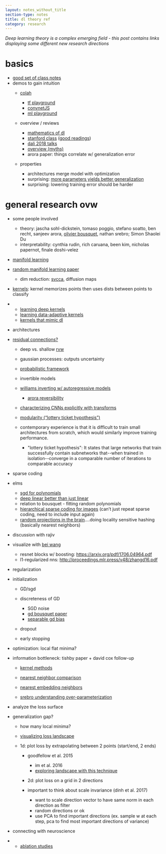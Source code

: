 ```yaml
---
layout: notes_without_title
section-type: notes
title: dl theory ref
category: research
---
```


*Deep learning theory is a complex emerging field - this post contains links displaying some different new research directions*

# basics

- [good set of class notes](https://people.csail.mit.edu/madry/6.883/)
- demos to gain intuition
  - [colah](http://colah.github.io/posts/2014-03-NN-Manifolds-Topology/) 
    - [tf playground](https://playground.tensorflow.org/)
    - [convnetJS](https://cs.stanford.edu/people/karpathy/convnetjs//demo/classify2d.html)
    - [ml playground](http://ml-playground.com/)

  - overview / reviews

    - [mathematics of dl](https://arxiv.org/abs/1712.04741)
    - [stanford class](https://stats385.github.io/) ([good readings](https://stats385.github.io/readings))
    - [dali 2018 talks](http://dalimeeting.org/dali2018/workshopTheoryDL.html)
    - [overview (myths)](http://www.mit.edu/~rakhlin/papers/myths.pdf) 
    - arora paper: things correlate w/ generalization error

  - properties	

    - architectures merge model with optimization
    - surprising: [more parameters yields better generalization](https://arxiv.org/abs/1802.08760) 
    - surprising: lowering training error should be harder

# general research ovw
- some people involved
  - theory: jascha sohl-dickstein, tomaso poggio, stefano soatto, ben recht, sanjeev arora, [olivier bousquet](https://arxiv.org/abs/1803.08367), nathan srebro; Simon Shaolei Du
  - interpretability: cynthia rudin, rich caruana, been kim, nicholas papernot, finale doshi-velez

- [manifold learning](https://www.deeplearningbook.org/version-2015-10-03/contents/manifolds.html)

- [random manifold learning paper](https://ieeexplore.ieee.org/document/7348689/) 

  - dim reduction: [svcca](http://papers.nips.cc/paper/7188-svcca-singular-vector-canonical-correlation-analysis-for-deep-understanding-and-improvement), diffusion maps

- [kernels](https://en.wikipedia.org/wiki/Kernel_method#cite_note-4): kernel memorizes points then uses dists between points to classify

- - [learning deep kernels](https://arxiv.org/pdf/1811.08357v1.pdf)
  - [learning data-adaptive kernels](https://arxiv.org/abs/1901.07114)
  - [kernels that mimic dl](https://cseweb.ucsd.edu/~saul/papers/nips09_kernel.pdf)

- architectures

- [residual connections?](https://arxiv.org/pdf/1611.01186.pdf)

  - deep vs. shallow [rvw](http://cbmm.mit.edu/sites/default/files/publications/CBMM-Memo-058v5.pdf)

  - gaussian processes: outputs uncertainty

  - [probabilistic framework](https://www.nari.ee.ethz.ch/commth//pubs/files/deep-2016.pdf)

  - invertible models

  - [williams  inverting w/ autoregressive models](https://arxiv.org/abs/1806.00400)
    - [arora reversibility](https://arxiv.org/pdf/1511.05653.pdf) 

  - [characterizing CNNs explicitly with transforms](https://www.nari.ee.ethz.ch/commth//pubs/files/deep-2016.pdf)

  - [modularity (“lottery ticket hypothesis”)](https://arxiv.org/abs/1803.03635) 

  - contemporary experience is that it is difficult to train small architectures from scratch, which would similarly improve training performance. 
    - "lottery ticket hypothesis": It states that large networks that train successfully contain subnetworks that--when trained in isolation--converge in a comparable number of iterations to comparable accuracy

- sparse coding

- elms

  - [sgd for polynomials](http://proceedings.mlr.press/v32/andoni14.pdf)
  - [deep linear better than just linear](https://arxiv.org/pdf/1811.10495.pdf)
  - relation to bousquet - fitting random polynomials
  - [hierarchical sparse coding for images](https://pdfs.semanticscholar.org/9636/d8aedd476ef19c762923119750aec95bf8ca.pdf) (can’t just repeat sparse coding, need to include input again)
  - [random projections in the brain](https://www.biorxiv.org/content/biorxiv/early/2017/08/25/180471.full.pdf)….doing locality sensitive hashing (basically nearest neighbors)

- discussion with rajiv

- visualize with [bei wang](http://www.sci.utah.edu/~beiwang/)

  - resnet blocks w/ boosting: <https://arxiv.org/pdf/1706.04964.pdf> 
  - l1-regularized nns: <http://proceedings.mlr.press/v48/zhangd16.pdf> 

- regularization

- initialization

  - GD/sgd

  - discreteness of GD
    - SGD noise
    - [gd bousquet paper](https://arxiv.org/pdf/1803.08367.pdf) 
    - [separable gd bias](https://openreview.net/pdf?id=r1q7n9gAb)

  - dropout

  - early stopping

- optimization: local flat minima?

- information bottleneck: tishby paper + david cox follow-up

  - [kernel methods](http://papers.nips.cc/paper/3628-kernel-methods-for-deep-learning.pdfs)

  - [nearest neighbor comparison](https://arxiv.org/pdf/1805.06822.pdf)

  - [nearest embedding neighbors](https://arxiv.org/pdf/1803.04765.pdf)

  - [srebro understanding over-parameterization	](https://arxiv.org/abs/1805.12076)

- analyze the loss surface

- generalization gap?

  - how many local minima?

  - [visualizing loss landscape](https://arxiv.org/pdf/1712.09913.pdf)

  - 1d: plot loss by extrapolating between 2 points (start/end, 2 ends)
    - goodfellow et al. 2015
      - im et al. 2016
      - [exploring landscape with this technique](https://arxiv.org/pdf/1803.00885.pdf)

    - 2d: plot loss on a grid in 2 directions

    - important to think about scale invariance (dinh et al. 2017)
      - want to scale direction vector to have same norm in each direction as filter
      - random directions or ok
      - use PCA to find important directions (ex. sample w at each step, pca to find most important directions of variance)

- connecting with neuroscience

- - [ablation studies](https://arxiv.org/abs/1812.05687)